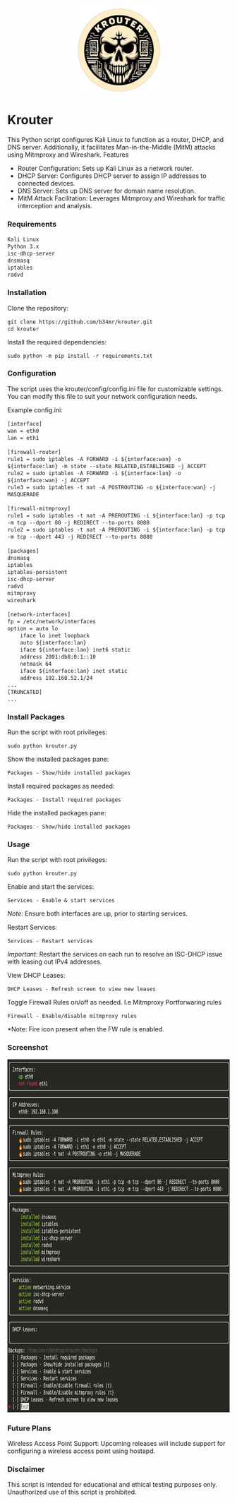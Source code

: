 <p align="center">
	<img src="images/logo.png" alt="Krouter Logo" width="200" height="200">
</p>

# Krouter
This Python script configures Kali Linux to function as a router, DHCP, and DNS server. Additionally, it facilitates Man-in-the-Middle (MitM) attacks using Mitmproxy and Wireshark.
Features

- Router Configuration: Sets up Kali Linux as a network router.
- DHCP Server: Configures DHCP server to assign IP addresses to connected devices.
- DNS Server: Sets up DNS server for domain name resolution.
- MitM Attack Facilitation: Leverages Mitmproxy and Wireshark for traffic interception and analysis.
### Requirements

    Kali Linux
    Python 3.x
    isc-dhcp-server
    dnsmasq
    iptables
    radvd

### Installation

 Clone the repository:
```
git clone https://github.com/b34mr/krouter.git
cd krouter
```

Install the required dependencies:
```
sudo python -m pip install -r requirements.txt
```

### Configuration

The script uses the krouter/config/config.ini file for customizable settings. You can modify this file to suit your network configuration needs.

Example config.ini:
```
[interface]
wan = eth0
lan = eth1

[firewall-router]
rule1 = sudo iptables -A FORWARD -i ${interface:wan} -o ${interface:lan} -m state --state RELATED,ESTABLISHED -j ACCEPT
rule2 = sudo iptables -A FORWARD -i ${interface:lan} -o ${interface:wan} -j ACCEPT
rule3 = sudo iptables -t nat -A POSTROUTING -o ${interface:wan} -j MASQUERADE

[firewall-mitmproxy]
rule1 = sudo iptables -t nat -A PREROUTING -i ${interface:lan} -p tcp -m tcp --dport 80 -j REDIRECT --to-ports 8080
rule2 = sudo iptables -t nat -A PREROUTING -i ${interface:lan} -p tcp -m tcp --dport 443 -j REDIRECT --to-ports 8080

[packages]
dnsmasq
iptables
iptables-persistent
isc-dhcp-server
radvd
mitmproxy
wireshark

[network-interfaces]
fp = /etc/network/interfaces
option = auto lo
	iface lo inet loopback
	auto ${interface:lan}
	iface ${interface:lan} inet6 static
	address 2001:db8:0:1::10
	netmask 64
	iface ${interface:lan} inet static
	address 192.168.52.1/24
...
[TRUNCATED]
...

```

### Install Packages

Run the script with root privileges:
```
sudo python krouter.py
```

Show the installed packages pane:
```
Packages - Show/hide installed packages
```

Install required packages as needed:
```
Packages - Install required packages
```

Hide the installed packages pane:
```
Packages - Show/hide installed packages
```

### Usage
Run the script with root privileges:
```
sudo python krouter.py
```

Enable and start the services:
```
Services - Enable & start services
```
*Note*: Ensure both interfaces are up, prior to starting services.

Restart Services:
```
Services - Restart services
```
*Important*: Restart the services on each run to resolve an ISC-DHCP issue with leasing out IPv4 addresses.

View DHCP Leases:
```
DHCP Leases - Refresh screen to view new leases
```

Toggle Firewall Rules on/off as needed. I.e Mitmproxy Portforwaring rules
```
Firewall - Enable/disable mitmproxy rules
```
*Note: Fire icon present when the FW rule is enabled.
### Screenshot

<img src="images/screenshot.png" alt="Krouter Screenshot" width="800" height="800">

### Future Plans

Wireless Access Point Support: Upcoming releases will include support for configuring a wireless access point using hostapd.

### Disclaimer

This script is intended for educational and ethical testing purposes only. Unauthorized use of this script is prohibited.
